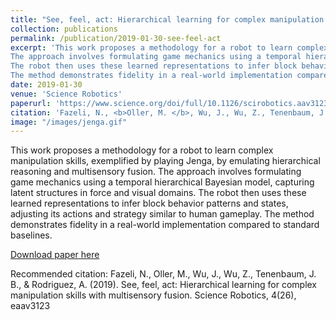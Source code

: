 ```yaml
---
title: "See, feel, act: Hierarchical learning for complex manipulation skills with multisensory fusion"
collection: publications
permalink: /publication/2019-01-30-see-feel-act
excerpt: 'This work proposes a methodology for a robot to learn complex manipulation skills, exemplified by playing Jenga, by emulating hierarchical reasoning and multisensory fusion. 
The approach involves formulating game mechanics using a temporal hierarchical Bayesian model, capturing latent structures in force and visual domains. 
The robot then uses these learned representations to infer block behavior patterns and states, adjusting its actions and strategy similar to human gameplay. 
The method demonstrates fidelity in a real-world implementation compared to standard baselines.'
date: 2019-01-30
venue: 'Science Robotics'
paperurl: 'https://www.science.org/doi/full/10.1126/scirobotics.aav3123'
citation: 'Fazeli, N., <b>Oller, M. </b>, Wu, J., Wu, Z., Tenenbaum, J. B., & Rodriguez, A. (2019). &quot;See, feel, act: Hierarchical learning for complex manipulation skills with multisensory fusion.&quot; <i>Science Robotics</i>.'
image: "/images/jenga.gif"
---
```


This work proposes a methodology for a robot to learn complex manipulation skills, exemplified by playing Jenga, by emulating hierarchical reasoning and multisensory fusion. 
The approach involves formulating game mechanics using a temporal hierarchical Bayesian model, capturing latent structures in force and visual domains. 
The robot then uses these learned representations to infer block behavior patterns and states, adjusting its actions and strategy similar to human gameplay. 
The method demonstrates fidelity in a real-world implementation compared to standard baselines.

[Download paper here](https://www.science.org/doi/pdf/10.1126/scirobotics.aav3123)

[//]: # (Recommended citation: Your Name, You. &#40;2009&#41;. "Paper Title Number 1." <i>Journal 1</i>. 1&#40;1&#41;.)
Recommended citation: Fazeli, N., Oller, M., Wu, J., Wu, Z., Tenenbaum, J. B., & Rodriguez, A. (2019). See, feel, act: Hierarchical learning for complex manipulation skills with multisensory fusion. Science Robotics, 4(26), eaav3123